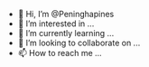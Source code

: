 - 👋 Hi, I’m @Peninghapines
- 👀 I’m interested in ...
- 🌱 I’m currently learning ...
- 💞️ I’m looking to collaborate on ...
- 📫 How to reach me ...

<!---
Peninghapines/Peninghapines is a ✨ special ✨ repository because its `README.md` (this file) appears on your GitHub profile.
You can click the Preview link to take a look at your changes.
--->
